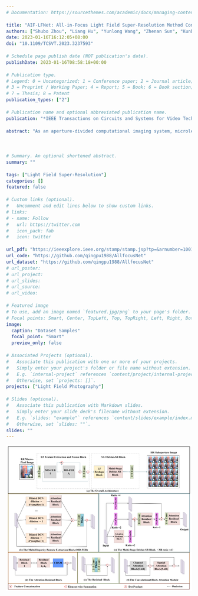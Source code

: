 ```yaml
---
# Documentation: https://sourcethemes.com/academic/docs/managing-content/

title: "AIF-LFNet: All-in-Focus Light Field Super-Resolution Method Considering the Depth-Varying Defocus"
authors: ["Shubo Zhou", "Liang Hu", "Yunlong Wang", "Zhenan Sun", "Kunbo Zhang", "Xue-qin Jiang"]
date: 2023-01-16T16:12:05+08:00
doi: "10.1109/TCSVT.2023.3237593"

# Schedule page publish date (NOT publication's date).
publishDate: 2023-01-16T08:58:18+00:00

# Publication type.
# Legend: 0 = Uncategorized; 1 = Conference paper; 2 = Journal article;
# 3 = Preprint / Working Paper; 4 = Report; 5 = Book; 6 = Book section;
# 7 = Thesis; 8 = Patent
publication_types: ["2"]

# Publication name and optional abbreviated publication name.
publication: "*IEEE Transactions on Circuits and Systems for Video Technology ( Early Access )*"

abstract: "As an aperture-divided computational imaging system, microlens array (MLA) -based light field (LF) imaging is playing an increasingly important role in computer vision. As the trade-off between the spatial and angular resolutions, deep learning (DL) -based image super-resolution (SR) methods have been applied to enhance the spatial resolution. However, in existing DL-based methods, the depth-varying defocus is not considered both in dataset development and algorithm design, which restricts many applications such as depth estimation and object recognition. To overcome this shortcoming, a super-resolution task that reconstructs all-in-focus high-resolution (HR) LF images from low-resolution (LR) LF images is proposed by designing a large dataset and proposing a convolutional neural network (CNN) -based SR method. The dataset is constructed by using Blender software, consisting of 150 light field images used as training data, and 15 light field images used as validation and testing data. The proposed network is designed by proposing the dilated deformable convolutional network (DCN) -based feature extraction block and the LF subaperture image (SAI) Deblur-SR block. The experimental results demonstrate that the proposed method achieves more appealing results both quantitatively and qualitatively."



# Summary. An optional shortened abstract.
summary: ""

tags: ["Light Field Super-Resolution"]
categories: []
featured: false

# Custom links (optional).
#   Uncomment and edit lines below to show custom links.
# links:
# - name: Follow
#   url: https://twitter.com
#   icon_pack: fab
#   icon: twitter

url_pdf: "https://ieeexplore.ieee.org/stamp/stamp.jsp?tp=&arnumber=10018388"
url_code: "https://github.com/qingpu1988/AllfocusNet"
url_dataset: "https://github.com/qingpu1988/AllfocusNet"
# url_poster:
# url_project:
# url_slides:
# url_source:
# url_video:

# Featured image
# To use, add an image named `featured.jpg/png` to your page's folder. 
# Focal points: Smart, Center, TopLeft, Top, TopRight, Left, Right, BottomLeft, Bottom, BottomRight.
image:
  caption: "Dataset Samples"
  focal_point: "Smart"
  preview_only: false

# Associated Projects (optional).
#   Associate this publication with one or more of your projects.
#   Simply enter your project's folder or file name without extension.
#   E.g. `internal-project` references `content/project/internal-project/index.md`.
#   Otherwise, set `projects: []`.
projects: ["Light Field Photography"]

# Slides (optional).
#   Associate this publication with Markdown slides.
#   Simply enter your slide deck's filename without extension.
#   E.g. `slides: "example"` references `content/slides/example/index.md`.
#   Otherwise, set `slides: ""`.
slides: ""
---
```

  ![Figure 1](1.png " The framework of AIF-LFNet")
